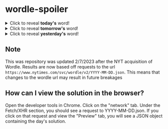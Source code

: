 # wordle-spoiler

<details>
  <summary>Click to reveal <b>today's</b> word!</summary>
  <br>
  <b> thief </b>
</details>

<details>
  <summary>Click to reveal <b>tomorrow's</b> word!</summary>
  <br>
  <b> agony </b>
</details>

<details>
  <summary>Click to reveal <b>yesterday's</b> word!</summary>
  <br>
  <b> carat </b>
</details>

## Note
This was repository was updated 2/7/2023 after the NYT acquisition of Wordle. Results are now based off requests to the url `https://www.nytimes.com/svc/wordle/v2/YYYY-MM-DD.json`. This means that changes to the wordle url may result in future breakages

## How can I view the solution in the browser?
Open the developer tools in Chrome. Click on the "network" tab. Under the Fetch/XHR section, you should see a request to YYYY-MM-DD.json. If you click on that request and view the "Preview" tab, you will see a JSON object containing the day's solution.